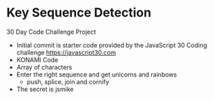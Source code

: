 # Key Sequence Detection

30 Day Code Challenge Project

- Initial commit is starter code provided by the JavaScript 30 Coding challenge https://javascript30.com
- KONAMI Code
- Array of characters
- Enter the right sequence and get unicorns and rainbows
  - push, splice, join and cornify
- The secret is jsmike
